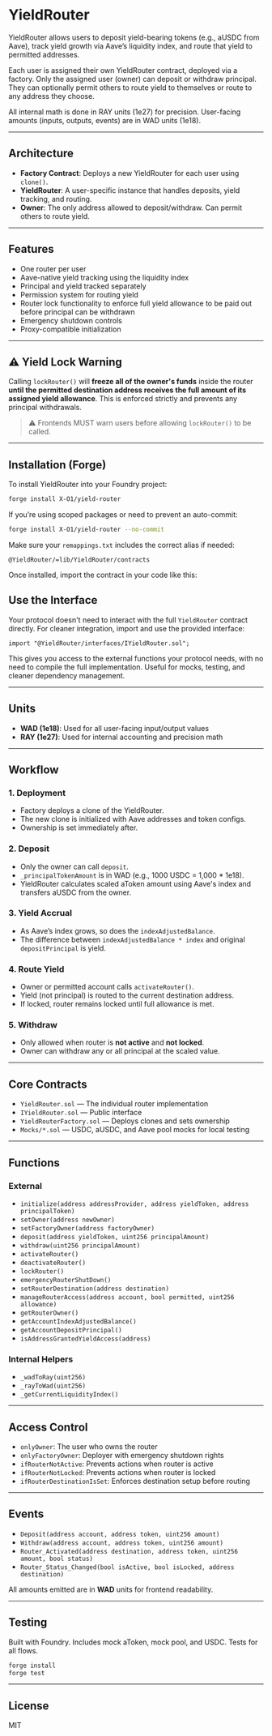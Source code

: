 # YieldRouter

YieldRouter allows users to deposit yield-bearing tokens (e.g., aUSDC from Aave), track yield growth via Aave’s liquidity index, and route that yield to permitted addresses.

Each user is assigned their own YieldRouter contract, deployed via a factory. Only the assigned user (owner) can deposit or withdraw principal. They can optionally permit others to route yield to themselves or route to any address they choose.

All internal math is done in RAY units (1e27) for precision. User-facing amounts (inputs, outputs, events) are in WAD units (1e18).

---

## Architecture

- **Factory Contract**: Deploys a new YieldRouter for each user using `clone()`.
- **YieldRouter**: A user-specific instance that handles deposits, yield tracking, and routing.
- **Owner**: The only address allowed to deposit/withdraw. Can permit others to route yield.

---

## Features

- One router per user
- Aave-native yield tracking using the liquidity index
- Principal and yield tracked separately
- Permission system for routing yield
- Router lock functionality to enforce full yield allowance to be paid out before principal can be withdrawn
- Emergency shutdown controls
- Proxy-compatible initialization

---

## ⚠️ Yield Lock Warning

Calling `lockRouter()` will **freeze all of the owner's funds** inside the router **until the permitted destination address receives the full amount of its assigned yield allowance**. This is enforced strictly and prevents any principal withdrawals.

> ⚠️ Frontends MUST warn users before allowing `lockRouter()` to be called.

---

## Installation (Forge)

To install YieldRouter into your Foundry project:

```bash
forge install X-O1/yield-router
```

If you’re using scoped packages or need to prevent an auto-commit:

```bash
forge install X-O1/yield-router --no-commit
```

Make sure your `remappings.txt` includes the correct alias if needed:

```
@YieldRouter/=lib/YieldRouter/contracts
```

Once installed, import the contract in your code like this:

## Use the Interface 

Your protocol doesn't need to interact with the full `YieldRouter` contract directly. For cleaner integration, import and use the provided interface:

```solidity
import "@YieldRouter/interfaces/IYieldRouter.sol";
```

This gives you access to the external functions your protocol needs, with no need to compile the full implementation. Useful for mocks, testing, and cleaner dependency management.

---

## Units

- **WAD (1e18)**: Used for all user-facing input/output values
- **RAY (1e27)**: Used for internal accounting and precision math

---

## Workflow

### 1. Deployment
- Factory deploys a clone of the YieldRouter.
- The new clone is initialized with Aave addresses and token configs.
- Ownership is set immediately after.

### 2. Deposit
- Only the owner can call `deposit`.
- `_principalTokenAmount` is in WAD (e.g., 1000 USDC = 1,000 * 1e18).
- YieldRouter calculates scaled aToken amount using Aave's index and transfers aUSDC from the owner.

### 3. Yield Accrual
- As Aave’s index grows, so does the `indexAdjustedBalance`.
- The difference between `indexAdjustedBalance * index` and original `depositPrincipal` is yield.

### 4. Route Yield
- Owner or permitted account calls `activateRouter()`.
- Yield (not principal) is routed to the current destination address.
- If locked, router remains locked until full allowance is met.

### 5. Withdraw
- Only allowed when router is **not active** and **not locked**.
- Owner can withdraw any or all principal at the scaled value.

---

## Core Contracts

- `YieldRouter.sol` — The individual router implementation
- `IYieldRouter.sol` — Public interface
- `YieldRouterFactory.sol` — Deploys clones and sets ownership
- `Mocks/*.sol` — USDC, aUSDC, and Aave pool mocks for local testing

---

## Functions

### External

- `initialize(address addressProvider, address yieldToken, address principalToken)`
- `setOwner(address newOwner)`
- `setFactoryOwner(address factoryOwner)`
- `deposit(address yieldToken, uint256 principalAmount)`
- `withdraw(uint256 principalAmount)`
- `activateRouter()`
- `deactivateRouter()`
- `lockRouter()`
- `emergencyRouterShutDown()`
- `setRouterDestination(address destination)`
- `manageRouterAccess(address account, bool permitted, uint256 allowance)`
- `getRouterOwner()`
- `getAccountIndexAdjustedBalance()`
- `getAccountDepositPrincipal()`
- `isAddressGrantedYieldAccess(address)`

### Internal Helpers

- `_wadToRay(uint256)`
- `_rayToWad(uint256)`
- `_getCurrentLiquidityIndex()`

---

## Access Control

- `onlyOwner`: The user who owns the router
- `onlyFactoryOwner`: Deployer with emergency shutdown rights
- `ifRouterNotActive`: Prevents actions when router is active
- `ifRouterNotLocked`: Prevents actions when router is locked
- `ifRouterDestinationIsSet`: Enforces destination setup before routing

---

## Events

- `Deposit(address account, address token, uint256 amount)`
- `Withdraw(address account, address token, uint256 amount)`
- `Router_Activated(address destination, address token, uint256 amount, bool status)`
- `Router_Status_Changed(bool isActive, bool isLocked, address destination)`

All amounts emitted are in **WAD** units for frontend readability.

---

## Testing

Built with Foundry. Includes mock aToken, mock pool, and USDC. Tests for all flows.

```bash
forge install
forge test
```

---

## License

MIT
